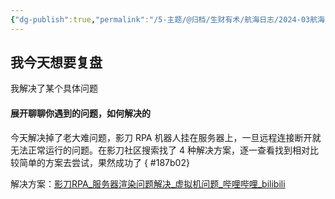 ```yaml
---
{"dg-publish":true,"permalink":"/5-主题/@归档/生财有术/航海日志/2024-03航海「RPA提效」/航海日志-RPA提效-2024-03-28/","tags":["生财有术","航海日志","RPA提效"],"noteIcon":"1","created":"2024-03-28","updated":"2024-05-31"}
---
```



## 我今天想要复盘 

我解决了某个具体问题

#### 展开聊聊你遇到的问题，如何解决的

今天解决掉了老大难问题，影刀 RPA 机器人挂在服务器上，一旦远程连接断开就无法正常运行的问题。在影刀社区搜索找了 4 种解决方案，逐一查看找到相对比较简单的方案去尝试，果然成功了 
{ #187b02}


解决方案：[影刀RPA\_服务器渲染问题解决\_虚拟机问题\_哔哩哔哩\_bilibili](https://www.bilibili.com/video/BV1Mz4y1q7t3/)